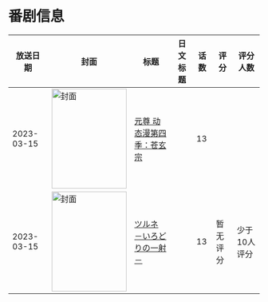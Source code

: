 # 番剧信息

|放送日期|封面|标题|日文标题|话数|评分|评分人数|
|---|---|---|---|---|---|---|
|2023-03-15|<img src="https://lain.bgm.tv/pic/cover/c/ff/65/516619_1uvCt.jpg" alt="封面" style="width:150px;height:200px;object-fit:cover;">|[元尊 动态漫第四季：苍玄宗](https://bangumi.tv/subject/516619)||13|||
|2023-03-15|<img src="https://lain.bgm.tv/pic/cover/c/8b/6a/417743_Tp2Vt.jpg" alt="封面" style="width:150px;height:200px;object-fit:cover;">|[ツルネ －いろどりの一射－](https://bangumi.tv/subject/417743)||13|暂无评分|少于10人评分|
